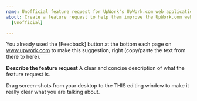 ```yaml
---
name: Unofficial feature request for UpWork's UpWork.com web application
about: Create a feature request to help them improve the UpWork.com web application
  [Unofficial]

---
```


You already used the [Feedback] button at the bottom each page on www.upwork.com to make this suggestion, right (copy/paste the text from there to here).
  
**Describe the feature request**
A clear and concise description of what the feature request is.

Drag screen-shots from your desktop to the THIS editing window to make it really clear what you are talking about.
